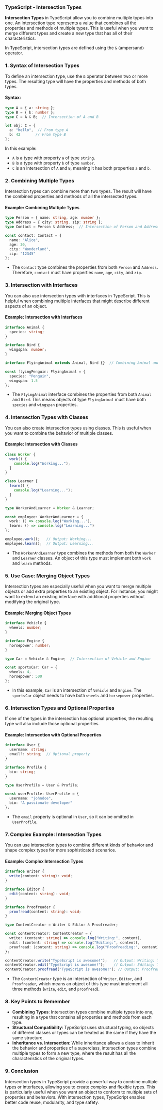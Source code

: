 ### TypeScript - Intersection Types

**Intersection Types** in TypeScript allow you to combine multiple types into one. An intersection type represents a value that combines all the properties and methods of multiple types. This is useful when you want to merge different types and create a new type that has all of their characteristics.

In TypeScript, intersection types are defined using the `&` (ampersand) operator.

### **1. Syntax of Intersection Types**

To define an intersection type, use the `&` operator between two or more types. The resulting type will have the properties and methods of both types.

#### **Syntax:**
```typescript
type A = { a: string };
type B = { b: number };
type C = A & B;  // Intersection of A and B

let obj: C = {
  a: "hello",  // From type A
  b: 42       // From type B
};
```

In this example:
- `A` is a type with property `a` of type `string`.
- `B` is a type with property `b` of type `number`.
- `C` is an intersection of `A` and `B`, meaning it has both properties `a` and `b`.

### **2. Combining Multiple Types**

Intersection types can combine more than two types. The result will have the combined properties and methods of all the intersected types.

#### **Example: Combining Multiple Types**
```typescript
type Person = { name: string, age: number };
type Address = { city: string, zip: string };
type Contact = Person & Address;  // Intersection of Person and Address

const contact: Contact = {
  name: "Alice",
  age: 30,
  city: "Wonderland",
  zip: "12345"
};
```

- The `Contact` type combines the properties from both `Person` and `Address`. Therefore, `contact` must have properties `name`, `age`, `city`, and `zip`.

### **3. Intersection with Interfaces**

You can also use intersection types with interfaces in TypeScript. This is helpful when combining multiple interfaces that might describe different aspects of an object.

#### **Example: Intersection with Interfaces**
```typescript
interface Animal {
  species: string;
}

interface Bird {
  wingspan: number;
}

interface FlyingAnimal extends Animal, Bird {}  // Combining Animal and Bird interfaces

const flyingPenguin: FlyingAnimal = {
  species: "Penguin",
  wingspan: 1.5
};
```

- The `FlyingAnimal` interface combines the properties from both `Animal` and `Bird`. This means objects of type `FlyingAnimal` must have both `species` and `wingspan` properties.

### **4. Intersection Types with Classes**

You can also create intersection types using classes. This is useful when you want to combine the behavior of multiple classes.

#### **Example: Intersection with Classes**
```typescript
class Worker {
  work() {
    console.log("Working...");
  }
}

class Learner {
  learn() {
    console.log("Learning...");
  }
}

type WorkerAndLearner = Worker & Learner;

const employee: WorkerAndLearner = {
  work: () => console.log("Working..."),
  learn: () => console.log("Learning...")
};

employee.work();   // Output: Working...
employee.learn();  // Output: Learning...
```

- The `WorkerAndLearner` type combines the methods from both the `Worker` and `Learner` classes. An object of this type must implement both `work` and `learn` methods.

### **5. Use Case: Merging Object Types**

Intersection types are especially useful when you want to merge multiple objects or add extra properties to an existing object. For instance, you might want to extend an existing interface with additional properties without modifying the original type.

#### **Example: Merging Object Types**
```typescript
interface Vehicle {
  wheels: number;
}

interface Engine {
  horsepower: number;
}

type Car = Vehicle & Engine;  // Intersection of Vehicle and Engine

const sportsCar: Car = {
  wheels: 4,
  horsepower: 500
};
```

- In this example, `Car` is an intersection of `Vehicle` and `Engine`. The `sportsCar` object needs to have both `wheels` and `horsepower` properties.

### **6. Intersection Types and Optional Properties**

If one of the types in the intersection has optional properties, the resulting type will also include those optional properties.

#### **Example: Intersection with Optional Properties**
```typescript
interface User {
  username: string;
  email?: string;  // Optional property
}

interface Profile {
  bio: string;
}

type UserProfile = User & Profile;

const userProfile: UserProfile = {
  username: "johndoe",
  bio: "A passionate developer"
};
```

- The `email` property is optional in `User`, so it can be omitted in `UserProfile`.

### **7. Complex Example: Intersection Types**

You can use intersection types to combine different kinds of behavior and shape complex types for more sophisticated scenarios.

#### **Example: Complex Intersection Types**
```typescript
interface Writer {
  write(content: string): void;
}

interface Editor {
  edit(content: string): void;
}

interface Proofreader {
  proofread(content: string): void;
}

type ContentCreator = Writer & Editor & Proofreader;

const contentCreator: ContentCreator = {
  write: (content: string) => console.log("Writing:", content),
  edit: (content: string) => console.log("Editing:", content),
  proofread: (content: string) => console.log("Proofreading:", content)
};

contentCreator.write("TypeScript is awesome!");   // Output: Writing: TypeScript is awesome!
contentCreator.edit("TypeScript is awesome!");    // Output: Editing: TypeScript is awesome!
contentCreator.proofread("TypeScript is awesome!"); // Output: Proofreading: TypeScript is awesome!
```

- The `ContentCreator` type is an intersection of `Writer`, `Editor`, and `Proofreader`, which means an object of this type must implement all three methods (`write`, `edit`, and `proofread`).

### **8. Key Points to Remember**

- **Combining Types**: Intersection types combine multiple types into one, resulting in a type that contains all properties and methods from each type.
- **Structural Compatibility**: TypeScript uses structural typing, so objects of different classes or types can be treated as the same if they have the same structure.
- **Inheritance vs. Intersection**: While inheritance allows a class to inherit the behavior and properties of a superclass, intersection types combine multiple types to form a new type, where the result has all the characteristics of the original types.

### **9. Conclusion**

Intersection types in TypeScript provide a powerful way to combine multiple types or interfaces, allowing you to create complex and flexible types. This is particularly useful when you want an object to conform to multiple sets of properties and behaviors. With intersection types, TypeScript enables better code reuse, modularity, and type safety.
